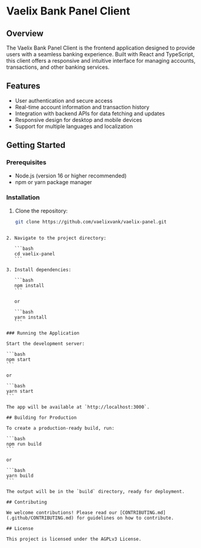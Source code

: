 # Vaelix Bank Panel Client

## Overview

The Vaelix Bank Panel Client is the frontend application designed to provide users with a seamless banking experience. Built with React and TypeScript, this client offers a responsive and intuitive interface for managing accounts, transactions, and other banking services.

## Features

- User authentication and secure access  
- Real-time account information and transaction history  
- Integration with backend APIs for data fetching and updates  
- Responsive design for desktop and mobile devices  
- Support for multiple languages and localization

## Getting Started

### Prerequisites

- Node.js (version 16 or higher recommended)  
- npm or yarn package manager

### Installation

1. Clone the repository:
   ```bash
   git clone https://github.com/vaelixvank/vaelix-panel.git
````

2. Navigate to the project directory:

   ```bash
   cd vaelix-panel
   ```

3. Install dependencies:

   ```bash
   npm install
   ```

   or

   ```bash
   yarn install
   ```

### Running the Application

Start the development server:

```bash
npm start
```

or

```bash
yarn start
```

The app will be available at `http://localhost:3000`.

## Building for Production

To create a production-ready build, run:

```bash
npm run build
```

or

```bash
yarn build
```

The output will be in the `build` directory, ready for deployment.

## Contributing

We welcome contributions! Please read our [CONTRIBUTING.md](.github/CONTRIBUTING.md) for guidelines on how to contribute.

## License

This project is licensed under the AGPLv3 License.